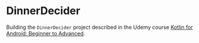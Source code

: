 # DinnerDecider

Building the `DinnerDecider` project described in the Udemy course [Kotlin for Android: Beginner to Advanced](https://www.udemy.com/course/devslopes-android-kotlin/).